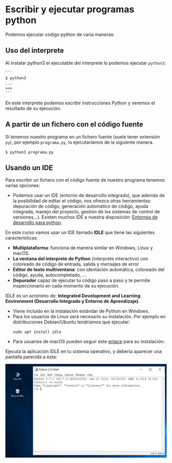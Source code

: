 # Escribir y ejecutar programas python

Podemos ejecutar código python de varia maneras:

## Uso del interprete

Al instalar python3 el ejecutable del interprete lo podemos ejecutar `python3`:

    ```
	$ python3
    ...
    >>> 
    ```

En este interprete podemos escribir instrucciones Python y veremos el resultado de su ejecución.


## A partir de un fichero con el código fuente

Si tenemos nuestro programa en un fichero fuente (suele tener extensión `py`), por ejemplo `programa.py`, lo ejecutaríamos de la siguiente manera.
	
	$ python3 programa.py


## Usando un IDE

Para escribir un fichero con el código fuente de nuestro programa tenemos varias opciones:

* Podemos usar un IDE (entorno de desarrollo integrado), que además de la posibilidad  de editar el código, nos ofrezca otras herramientas: depuración de código, generación automático de código, ayuda integrada, manejo del proyecto, gestión de los sistemas de control de versiones,..). Existen muchos IDE a nuestra disposición: [Entornos de desarrollo para python](https://wiki.python.org/moin/IntegratedDevelopmentEnvironments).

En este curso vamos usar un IDE llamado **IDLE** que tiene las siguientes características:

* **Multiplataforma**: funciona de manera similar en Windows, Linux y macOS.
* **La ventana del interprete de Python** (interprete interactivo) con coloreado de código de entrada, salida y mensajes de error
* **Editor de texto multiventana**: con identación automática, coloreado del código, ayuda, autocompletado, ...
* **Depurador** capaz de ejecutar tu código paso a paso y te permite inspeccionarlo en cada momento de su ejecución.

IDLE es un acrónimo de: **Integrated Development and Learning Environment (Desarrollo Integrado y Entorno de Aprendizaje)**.

* Viene incluido en la instalación estándar de Python en Windows.
* Para los usuarios de Linux será necesario su instalación. Por ejemplo en distribuciones Debian/Ubuntu tendríamos que ejecutar:
    ```
    sudo apt install idle
    ```
* Para usuarios de macOS pueden seguir este [enlace](https://www.python.org/download/mac/tcltk/) para su instalación: 

Ejecuta la aplicación IDLE en tu sistema operativo, y debería aparecer una pantalla parecida a esta:

![python3](img/python3.png)